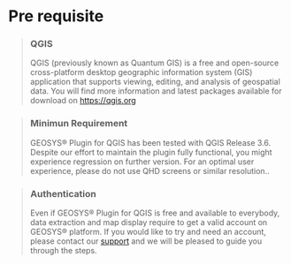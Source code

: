 # Pre requisite 


<!-- theme: warning -->
> ### QGIS
>
>QGIS (previously known as Quantum GIS) is a free and open-source cross-platform desktop geographic information system (GIS) application that supports viewing, editing, and analysis of geospatial data. You will find more information and latest packages available for download on https://qgis.org 


<!-- theme: warning -->
> ### Minimun Requirement
> GEOSYS® Plugin for QGIS has been tested with QGIS Release 3.6. Despite our effort to maintain the plugin fully functional, you might experience regression on further version. 
For an optimal user experience, please do not use QHD screens or similar resolution..


<!-- theme: warning -->

>### Authentication
>Even if GEOSYS® Plugin for QGIS is free and available to everybody, data extraction and map display require to get a valid account on GEOSYS® platform.
If you would like to try and need an account, please contact our [support](Api.Support@geosys.com) and we will be pleased to guide you through the steps.

